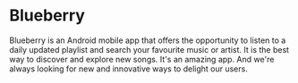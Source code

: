 # Blueberry

Blueberry is an Android mobile app that offers the opportunity to listen to a daily updated playlist and search your favourite music or artist. It is the best way to discover and explore new songs. It's an amazing app. And we're always looking for new and innovative ways to delight our users.
